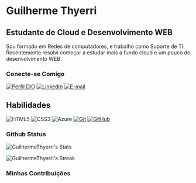 # Guilherme Thyerri 
 
## Estudante de Cloud e Desenvolvimento WEB

Sou formado em Redes de computadores, e trabalho como Suporte de TI. Recentemente resolvi começar a estudar mais a fundo cloud e um pouco de desenvolvimento WEB.

### Conecte-se Comigo

[![Perfil DIO](https://img.shields.io/badge/-Meu%20Perfil%20na%20DIO-30A3DC?style=for-the-badge)](https://web.dio.me/users/guilhermethyerri_dev/)
[![LinkedIn](https://img.shields.io/badge/-LinkedIn-000?style=for-the-badge&logo=linkedin&logoColor=30A3DC)](https://www.linkedin.com/in/guilherme-thyerri-616481234//)
[![E-mail](https://img.shields.io/badge/-Email-000?style=for-the-badge&logo=microsoft-outlook&logoColor=E94D5F)](mailto:guilhermethyerri@gmail.com)

## Habilidades

![HTML5](https://img.shields.io/badge/HTML-000?style=for-the-badge&logo=html5&logoColor=30A3DC)
![CSS3](https://img.shields.io/badge/CSS3-000?style=for-the-badge&logo=css3&logoColor=E94D5F)
![Azure](https://img.shields.io/badge/Azure-blue?style=for-the-badge&logo=microsoft%20azure&logoColor=blue&labelColor=FFFFFF&link=https%3A%2F%2Fimages.app.goo.gl%2FK7PN1jYJd57x4q7A8)
[![Git](https://img.shields.io/badge/Git-000?style=for-the-badge&logo=git&logoColor=E94D5F)](https://git-scm.com/doc)
[![GitHub](https://img.shields.io/badge/GitHub-000?style=for-the-badge&logo=github&logoColor=30A3DC)](https://docs.github.com/)

### Github Status

![GuilhermeThyerri's Stats](https://github-readme-stats.vercel.app/api?username=GuilhermeThyerri&theme=nightowl&show_icons=true&hide_border=false&count_private=true)

![GuilhermeThyerri's Streak](https://github-readme-streak-stats.herokuapp.com/?user=GuilhermeThyerri&theme=nightowl&hide_border=false)

### Minhas Contribuições
